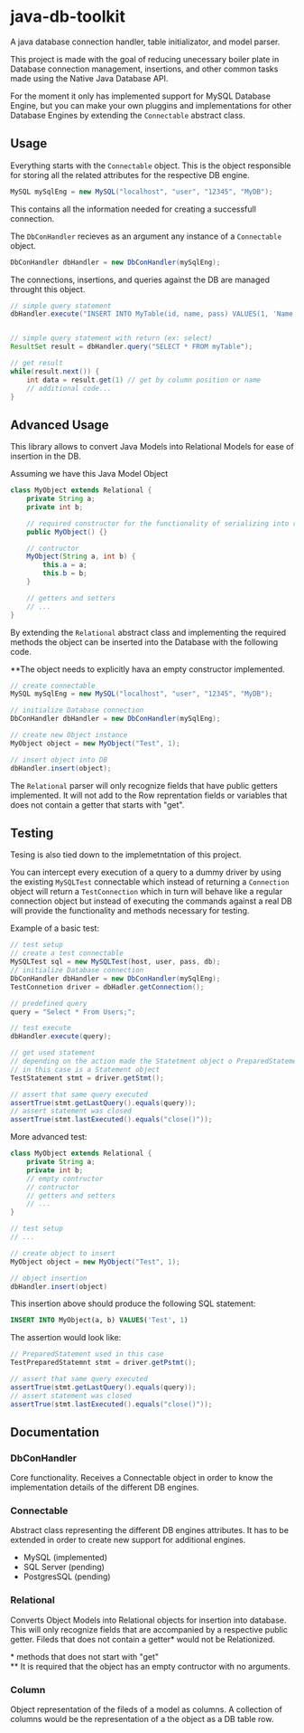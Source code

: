 # java-db-toolkit

A java database connection handler, table initializator, and model parser.

This project is made with the goal of reducing unecessary boiler plate in Database connection management, insertions, and other common tasks made using the Native Java Database API.

For the moment it only has implemented support for MySQL Database Engine, but you can make your own pluggins and implementations for other Database Engines by extending the `Connectable` abstract class.

## Usage

Everything starts with the `Connectable` object. This is the object responsible for storing all the related attributes for the respective DB engine.

```java
MySQL mySqlEng = new MySQL("localhost", "user", "12345", "MyDB");
```

This contains all the information needed for creating a successfull connection.

The `DbConHandler` recieves as an argument any instance of a `Connectable` object.

```java
DbConHandler dbHandler = new DbConHandler(mySqlEng);
```

The connections, insertions, and queries against the DB are managed throught this object.

```java
// simple query statement
dbHandler.execute("INSERT INTO MyTable(id, name, pass) VALUES(1, 'Name', '123456');");


// simple query statement with return (ex: select)
ResultSet result = dbHandler.query("SELECT * FROM myTable");

// get result
while(result.next()) {
    int data = result.get(1) // get by column position or name
    // additional code...
}
```

## Advanced Usage

This library allows to convert Java Models into Relational Models for ease of insertion in the DB.

Assuming we have this Java Model Object

```java
class MyObject extends Relational {
    private String a;
    private int b;

    // required constructor for the functionality of serializing into relational object
    public MyObject() {}

    // contructor
    MyObject(String a, int b) {
        this.a = a;
        this.b = b;
    }

    // getters and setters
    // ...
}
```

By extending the `Relational` abstract class and implementing the required methods the object can be inserted into the Database with the following code.

\*\*The object needs to explicitly hava an empty constructor implemented.

```java
// create connectable
MySQL mySqlEng = new MySQL("localhost", "user", "12345", "MyDB");

// initialize Database connection
DbConHandler dbHandler = new DbConHandler(mySqlEng);

// create new Object instance
MyObject object = new MyObject("Test", 1);

// insert object into DB
dbHandler.insert(object);
```

The `Relational` parser will only recognize fields that have public getters implemented. It will not add to the Row reprentation fields or variables that does not contain a getter that starts with "get".

## Testing

Tesing is also tied down to the implemetntation of this project.

You can intercept every execution of a query to a dummy driver by using the existing `MySQLTest` connectable which instead of returning a `Connection` object will return a `TestConnection` which in turn will behave like a regular connection object but instead of executing the commands against a real DB will provide the functionality and methods necessary for testing.

Example of a basic test:

```java
// test setup
// create a test connectable
MySQLTest sql = new MySQLTest(host, user, pass, db);
// initialize Database connection
DbConHandler dbHandler = new DbConHandler(mySqlEng);
TestConnetion driver = dbHadler.getConnection();

// predefined query
query = "Select * From Users;";

// test execute
dbHandler.execute(query);

// get used statement
// depending on the action made the Statetment object o PreparedStatement is used
// in this case is a Statement object
TestStatement stmt = driver.getStmt();

// assert that same query executed
assertTrue(stmt.getLastQuery().equals(query));
// assert statement was closed
assertTrue(stmt.lastExecuted().equals("close()"));
```

More advanced test:

```java
class MyObject extends Relational {
    private String a;
    private int b;
    // empty contructor
    // contructor
    // getters and setters
    // ...
}

// test setup
// ...

// create object to insert
MyObject object = new MyObject("Test", 1);

// object insertion
dbHandler.insert(object)
```

This insertion above should produce the following SQL statement:

```sql
INSERT INTO MyObject(a, b) VALUES('Test', 1)
```

The assertion would look like:

```java
// PreparedStatement used in this case
TestPreparedStatemnt stmt = driver.getPstmt();

// assert that same query executed
assertTrue(stmt.getLastQuery().equals(query));
// assert statement was closed
assertTrue(stmt.lastExecuted().equals("close()"));
```

## Documentation

### DbConHandler

Core functionality. Receives a Connectable object in order to know the implementation details of the different DB engines.

### Connectable

Abstract class representing the different DB engines attributes. It has to be extended in order to create new support for additional engines.

- MySQL (implemented)
- SQL Server (pending)
- PostgresSQL (pending)

### Relational

Converts Object Models into Relational objects for insertion into database.
This will only recognize fields that are accompanied by a respective public getter. Fileds that does not contain a getter\* would not be Relationized.

\* methods that does not start with "get" <br>
\*\* It is required that the object has an empty contructor with no arguments.

### Column

Object representation of the fileds of a model as columns. A collection of columns would be the representation of a the object as a DB table row.
